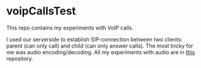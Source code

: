# voipCallsTest
This repo contains my experiments with VoIP calls.

I used our serverside to establish SIP-connection between two clients: parent (can only call) and child (can only answer calls).
The most tricky for me was audio encoding/decoding. All my experiments with audio are in [this](https://github.com/avsmirnov567/aacEncodingTest) repository.
